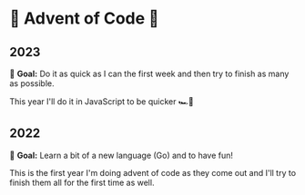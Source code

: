 # 🎄 Advent of Code 🎄
## 2023
🏁 **Goal:** Do it as quick as I can the first week and then try to finish as many as possible.

This year I'll do it in JavaScript to be quicker 🏎️💨

## 2022
🏁 **Goal:** Learn a bit of a new language (Go) and to have fun!

This is the first year I'm doing advent of code as they come out and I'll try to finish them all for the first time as well.